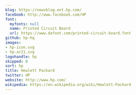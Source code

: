 ```yaml
---
blog: https://newsblog.ext.hp.com/
facebook: http://www.facebook.com/HP
font:
  myfonts: null
  name: Printed Circuit Board
  url: https://www.dafont.com/printed-circuit-board.font
github: hp-hq
images:
- hp-icon.svg
- hp-ar21.svg
logohandle: hp
skipped: 0
sort: hp
title: Hewlett Packard
twitter: HP
website: http://www.hp.com/
wikipedia: https://en.wikipedia.org/wiki/Hewlett-Packard
---
```

